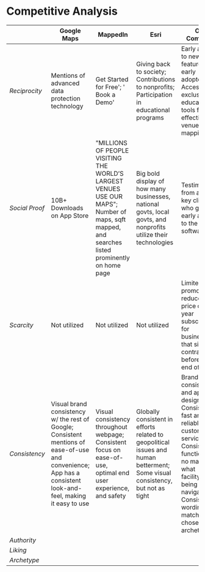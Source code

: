 # Competitive Analysis

| | Google Maps | MappedIn | Esri | Our Company |
|--|--|--|--|--|
| *Reciprocity* | Mentions of advanced data protection technology | Get Started for Free'; ' Book a Demo' | Giving back to society; Contributions to nonprofits; Participation in educational programs | Early access to new features for early adopters; Access to exclusive educational tools for effective venue mapping |
| *Social Proof* | 10B+ Downloads on App Store | "MILLIONS OF PEOPLE VISITING THE WORLD’S LARGEST VENUES USE OUR MAPS"; Number of maps, sqft mapped, and searches listed prominently on home page | Big bold display of how many businesses, national govts, local govts, and nonprofits utilize their technologies | Testimonials from a few key clients who got early access to the software |
| *Scarcity* | Not utilized | Not utilized | Not utilized | Limited time promotion - reduced price on first year subscription for businesses that sign a contract before the end of 2023 |
| *Consistency* | Visual brand consistency w/ the rest of Google; Consistent mentions of ease-of-use and convenience; App has a consistent look-and-feel, making it easy to use | Visual consistency throughout webpage; Consistent focus on ease-of-use, optimal end user experience, and safety | Globally consistent in efforts related to geopolitical issues and human betterment; Some visual consistency, but not as tight | Brand consistent UI and app design; Consistently fast and reliable customer service; Consistent functionality, no matter what facility/venue being navigated; Consistent wording matching chosen archetype |
| *Authority* |
| *Liking* |
| *Archetype* |